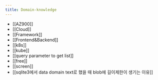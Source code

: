 ```yaml
---
title: Domain-knowledge
---
```

- [[AZ900]]
- [[Cloud]]
- [[Framework]]
- [[Frontend&Backend]]
- [[k8s]]
- [[kube]]
- [[query parameter to get list]]
- [[free]]
- [[screen]]
- [[sqlite3에서 data domain text로 했을 때 blob에 길이제한이 생기는 이유]]